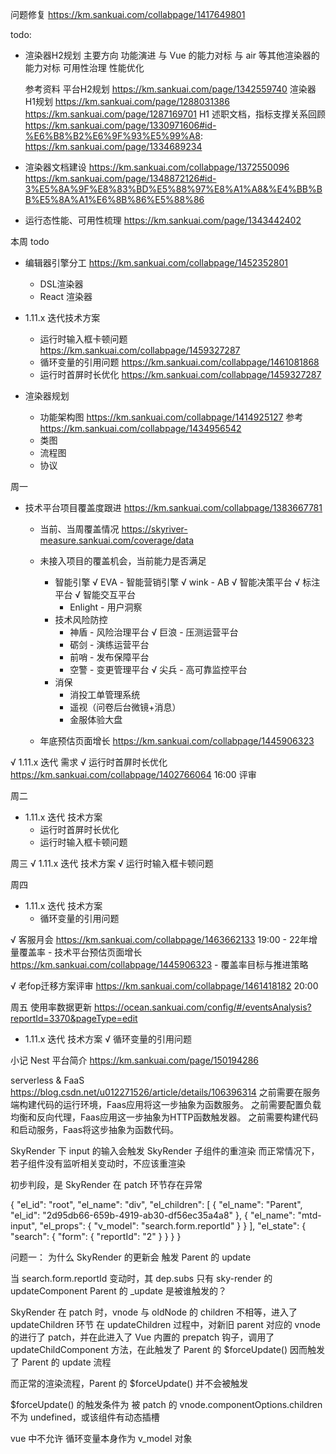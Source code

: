 问题修复 https://km.sankuai.com/collabpage/1417649801

todo: 
  - 渲染器H2规划
    主要方向
      功能演进
        与 Vue 的能力对标
        与 air 等其他渲染器的能力对标
      可用性治理
      性能优化
    
    参考资料
      平台H2规划 https://km.sankuai.com/page/1342559740
      渲染器H1规划
        https://km.sankuai.com/page/1288031386
        https://km.sankuai.com/page/1287169701
      H1 述职文档，指标支撑关系回顾
        https://km.sankuai.com/page/1330971606#id-%E6%B8%B2%E6%9F%93%E5%99%A8:
        https://km.sankuai.com/page/1334689234

  - 渲染器文档建设 
    https://km.sankuai.com/collabpage/1372550096
    https://km.sankuai.com/page/1348872126#id-3%E5%8A%9F%E8%83%BD%E5%88%97%E8%A1%A8&%E4%BB%BB%E5%8A%A1%E6%8B%86%E5%88%86
  
  - 运行态性能、可用性梳理 https://km.sankuai.com/page/1343442402

本周 todo
  - 编辑器引擎分工 https://km.sankuai.com/collabpage/1452352801
    - DSL渲染器
    - React 渲染器
  
  - 1.11.x 迭代技术方案
    - 运行时输入框卡顿问题 https://km.sankuai.com/collabpage/1459327287
    - 循环变量的引用问题 https://km.sankuai.com/collabpage/1461081868
    - 运行时首屏时长优化 https://km.sankuai.com/collabpage/1459327287

  - 渲染器规划
    - 功能架构图 https://km.sankuai.com/collabpage/1414925127
      参考 https://km.sankuai.com/collabpage/1434956542
    - 类图
    - 流程图
    - 协议

周一
  - 技术平台项目覆盖度跟进 https://km.sankuai.com/collabpage/1383667781
    - 当前、当周覆盖情况 https://skyriver-measure.sankuai.com/coverage/data 
    - 未接入项目的覆盖机会，当前能力是否满足
      - 智能引擎
        √ EVA - 智能营销引擎
        √ wink - AB
        √ 智能决策平台
        √ 标注平台
        √ 智能交互平台
        - Enlight - 用户洞察
      - 技术风险防控
        - 神盾 - 风险治理平台
        √ 巨浪 - 压测运营平台
        - 砺剑 - 演练运营平台
        - 前哨 - 发布保障平台
        - 空警 - 变更管理平台
        √ 尖兵 - 高可靠监控平台
      - 消保
        - 消投工单管理系统
        - 遥视（问卷后台微镜+消息）
        - 金服体验大盘

    - 年底预估页面增长 https://km.sankuai.com/collabpage/1445906323
  
  √ 1.11.x 迭代 需求
    √ 运行时首屏时长优化 https://km.sankuai.com/collabpage/1402766064 16:00 评审

周二
  - 1.11.x 迭代 技术方案
    - 运行时首屏时长优化
    - 运行时输入框卡顿问题

周三
  √ 1.11.x 迭代 技术方案
    √ 运行时输入框卡顿问题

周四
  - 1.11.x 迭代 技术方案
    - 循环变量的引用问题

  √ 客服月会 https://km.sankuai.com/collabpage/1463662133 19:00
    - 22年增量覆盖率 
    - 技术平台预估页面增长 https://km.sankuai.com/collabpage/1445906323
    - 覆盖率目标与推进策略
  
  √ 老fop迁移方案评审 https://km.sankuai.com/collabpage/1461418182 20:00
 
周五
  使用率数据更新 https://ocean.sankuai.com/config/#/eventsAnalysis?reportId=3370&pageType=edit

  - 1.11.x 迭代 技术方案
    √ 循环变量的引用问题

小记
Nest 平台简介 https://km.sankuai.com/page/150194286

serverless & FaaS https://blog.csdn.net/u012271526/article/details/106396314
  之前需要在服务端构建代码的运行环境，Faas应用将这一步抽象为函数服务。
  之前需要配置负载均衡和反向代理，Faas应用这一步抽象为HTTP函数触发器。
  之前需要构建代码和启动服务，Faas将这步抽象为函数代码。


SkyRender 下 input 的输入会触发 SkyRender 子组件的重渲染
而正常情况下，若子组件没有监听相关变动时，不应该重渲染

初步判段，是 SkyRender 在 patch 环节存在异常


{
  "el_id": "root",
  "el_name": "div",
  "el_children": [
    {
      "el_name": "Parent",
      "el_id": "2d95db66-659b-4919-ab30-df56ec35a4a8"
    },
    {
      "el_name": "mtd-input",
      "el_props": {
        "v_model": "search.form.reportId"
      }
    }
  ],
  "el_state": {
    "search": {
      "form": {
        "reportId": "2"
      }
    }
  }
}

问题一：
  为什么 SkyRender 的更新会 触发 Parent 的 update

  当 search.form.reportId 变动时，其 dep.subs 只有 sky-render 的 updateComponent
  Parent 的 _update 是被谁触发的？


  SkyRender 在 patch 时，vnode 与 oldNode 的 children 不相等，进入了 updateChildren 环节
  在 updateChildren 过程中，对新旧 parent 对应的 vnode 的进行了 patch，并在此进入了 Vue 内置的 prepatch 钩子，调用了 updateChildComponent 方法，在此触发了 Parent 的 $forceUpdate()
  因而触发了 Parent 的 update 流程

  而正常的渲染流程，Parent 的 $forceUpdate() 并不会被触发

  $forceUpdate() 的触发条件为
  被 patch 的 vnode.componentOptions.children 不为 undefined，或该组件有动态插槽


vue 中不允许 循环变量本身作为 v_model 对象



